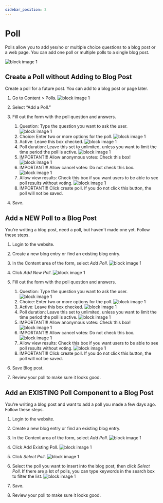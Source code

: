 ```yaml
---
sidebar_position: 2
---
```


# Poll

Polls allow you to add yes/no or multiple choice questions to a blog post or a web page.  You can add one poll or multiple polls to a single blog post.

![block image 1](/img/poll-1.png)

## Create a Poll without Adding to Blog Post

Create a poll for a future post. You can add to a blog post or page later.

1. Go to Content > Polls.
![block image 1](/img/poll-2.png)

1. Select “Add a Poll.”

1. Fill out the form with the poll question and answers.
      1. Question: Type the question you want to ask the user.
      ![block image 1](/img/poll-5.png)
      1. Choice: Enter two or more options for the poll.
      ![block image 1](/img/poll-6.png)
      1. Active: Leave this box checked.
      ![block image 1](/img/poll-7.png)
      1. Poll duration: Leave this set to unlimited, unless you want to limit the time period the poll is active.
      ![block image 1](/img/poll-8.png)
      1. IMPORTANT!!! Allow anonymous votes: Check this box!
      ![block image 1](/img/poll-9.png)
      1. IMPORTANT!!! Allow cancel votes: Do not check this box.
      ![block image 1](/img/poll-10.png)
      1. Allow view results: Check this box if you want users to be able to see poll results without voting.
      ![block image 1](/img/poll-11.png)
      1. IMPORTANT!!! Click create poll. If you do not click this button, the poll will not be saved.

1. Save.

## Add a NEW Poll to a Blog Post

You're writing a blog post, need a poll, but haven't made one yet. Follow these steps.

1. Login to the website.

1. Create a new blog entry or find an existing blog entry.

1. In the Content area of the form, select *Add Poll*.
![block image 1](/img/poll-4.png)

1. Click *Add New Poll*.
![block image 1](/img/poll-12.png)

1. Fill out the form with the poll question and answers.
      1. Question: Type the question you want to ask the user.
      ![block image 1](/img/poll-5.png)
      1. Choice: Enter two or more options for the poll.
      ![block image 1](/img/poll-6.png)
      1. Active: Leave this box checked.
      ![block image 1](/img/poll-7.png)
      1. Poll duration: Leave this set to unlimited, unless you want to limit the time period the poll is active.
      ![block image 1](/img/poll-8.png)
      1. IMPORTANT!!! Allow anonymous votes: Check this box!
      ![block image 1](/img/poll-9.png)
      1. IMPORTANT!!! Allow cancel votes: Do not check this box.
      ![block image 1](/img/poll-10.png)
      1. Allow view results: Check this box if you want users to be able to see poll results without voting.
      ![block image 1](/img/poll-11.png)
      1. IMPORTANT!!! Click create poll. If you do not click this button, the poll will not be saved.

1. Save Blog post.

1. Review your poll to make sure it looks good.

## Add an EXISTING Poll Component to a Blog Post

You're writing a blog post and want to add a poll you made a few days ago. Follow these steps.

1. Login to the website.

1. Create a new blog entry or find an existing blog entry.

1. In the Content area of the form, select *Add Poll*.
![block image 1](/img/poll-4.png)

1. Click Add Existing Poll.
![block image 1](/img/poll-12.png)

1. Click *Select Poll*.
![block image 1](/img/poll-13.png)

1. Select the poll you want to insert into the blog post, then click *Select Poll*. If there are a lot of polls, you can type keywords in the search box to filter the list.
![block image 1](/img/poll-14.png)

1. Save.

1. Review your poll to make sure it looks good.
